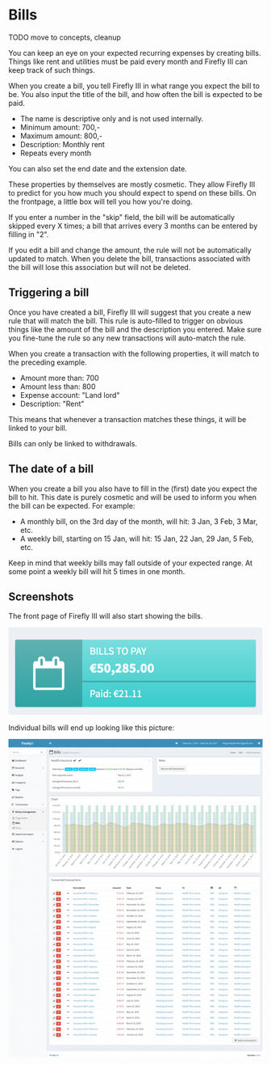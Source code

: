 # Bills

TODO move to concepts, cleanup

You can keep an eye on your expected recurring expenses by creating bills. Things like rent and utilities must be paid every month and Firefly III can keep track of such things.

When you create a bill, you tell Firefly III in what range you expect the bill to be. You also input the title of the bill, and how often the bill is expected to be paid.

* The name is descriptive only and is not used internally.
* Minimum amount: 700,-
* Maximum amount: 800,-
* Description: Monthly rent
* Repeats every month

You can also set the end date and the extension date.

These properties by themselves are mostly cosmetic. They allow Firefly III to predict for you how much you should expect to spend on these bills. On the frontpage, a little box will tell you how you're doing.

If you enter a number in the "skip" field, the bill will be automatically skipped every X times; a bill that arrives every 3 months can be entered by filling in "2".

If you edit a bill and change the amount, the rule will not be automatically updated to match. When you delete the bill, transactions associated with the bill will lose this association but will not be deleted.

## Triggering a bill

Once you have created a bill, Firefly III will suggest that you create a new rule that will match the bill. This rule is auto-filled to trigger on obvious things like the amount of the bill and the description you entered. Make sure you fine-tune the rule so any new transactions will auto-match the rule.

When you create a transaction with the following properties, it will match to the preceding example.

* Amount more than: 700
* Amount less than: 800
* Expense account: "Land lord"
* Description: "Rent"

This means that whenever a transaction matches these things, it will be linked to your bill.

Bills can only be linked to withdrawals.

## The date of a bill

When you create a bill you also have to fill in the (first) date you expect the bill to hit. This date is purely cosmetic and will be used to inform you when the bill can be expected. For example:

* A monthly bill, on the 3rd day of the month, will hit: 3 Jan, 3 Feb, 3 Mar, etc.
* A weekly bill, starting on 15 Jan, will hit: 15 Jan, 22 Jan, 29 Jan, 5 Feb, etc.

Keep in mind that weekly bills may fall outside of your expected range. At some point a weekly bill will hit 5 times in one month.

## Screenshots

The front page of Firefly III will also start showing the bills.

![The bills on the dashboard](./images/bills-frontpage.png)

Individual bills will end up looking like this picture:

![Overview of a bill](./images/bills-show.png)
